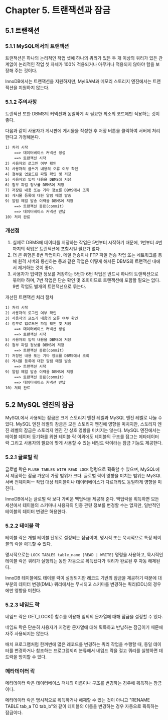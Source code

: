 # Chapter 5. 트랜잭션과 잠금
## 5.1 트랜잭션
### 5.1.1 MySQL에서의 트랜잭션
트랜잭션은 하나의 논리적인 작업 셋에 하나의 쿼리가 있든 두 개 이상의 쿼리가 있든 관계없이 논리적인 작업 셋 자체가 100% 적용되거나 아무거나 적용되지 않아야 함을 보장해 주는 것이다.

InnoDB에서는 트랜잭션을 지원하지만, MyISAM과 메모리 스토리지 엔진에서는 트랜잭션을 지원하지 않는다.
### 5.1.2 주의사항
트랜잭션 또한 DBMS의 커넥션과 동일하게 꼭 필요한 최소의 코드에만 적용하는 것이 좋다.

다음과 같이 사용자가 게시판에 게시물을 작성한 후 저장 버튼을 클릭하여 서버에 처리한다고 가정해본다.
```text
1) 처리 시작
    ==> 데이터베이스 커넥션 생성
    ==> 트랜잭션 시작
2) 사용자의 로그인 여부 확인
3) 사용자의 글쓰기 내용의 오류 여부 확인
4) 첨부로 업로드된 파일 확인 및 저장
5) 사용자의 입력 내용을 DBMS에 저장
6) 첨부 파일 정보를 DBMS에 저장
7) 저장된 내용 또는 기타 정보를 DBMS에서 조회
8) 게시물 등록에 대한 알림 메일 발송
9) 알림 메일 발송 이력을 DBMS에 저장
    ==> 트랜잭션 종료(commit)
    ==> 데이터베이스 커넥션 반납
10) 처리 완료
```

### 개선점
1. 실제로 DBMS에 데이터를 저장하는 작업은 5번부터 시작하기 때문에, 1번부터 4번까지의 작업은 트랜잭션에 포함시킬 필요가 없다.
2. 더 큰 위험은 8번 작업이다. 메일 전송이나 FTP 파일 전송 작업 또는 네트워크를 통해 원격 서버와 통신하는 등과 같은 작업은 어떻게 해서든 DBMS의 트랜잭션 내에서 제거하는 것이 좋다.
3. 사용자가 입력한 정보를 저장하는 5번과 6번 작업은 반드시 하나의 트랜잭션으로 묶어야 하며, 7번 작업은 단순 확인 및 조회이므로 트랜잭션에 포함할 필요는 없다.
    9번 작업도 별개의 트랜잭션으로 묶는다.

개선된 트랜잭션 처리 절차
```text
1) 처리 시작
2) 사용자의 로그인 여부 확인
3) 사용자의 글쓰기 내용의 오류 여부 확인
4) 첨부로 업로드된 파일 확인 및 저장
    ==> 데이터베이스 커넥션 생성
    ==> 트랜잭션 시작
5) 사용자의 입력 내용을 DBMS에 저장
6) 첨부 파일 정보를 DBMS에 저장
    ==> 트랜잭션 종료(commit)
7) 저장된 내용 또는 기타 정보를 DBMS에서 조회
8) 게시물 등록에 대한 알림 메일 발송
    ==> 트랜잭션 시작
9) 알림 메일 발송 이력을 DBMS에 저장
    ==> 트랜잭션 종료(commit)
    ==> 데이터베이스 커넥션 반납
10) 처리 완료
```

## 5.2 MySQL 엔진의 잠금
MySQL에서 사용되는 잠금은 크게 스토리지 엔진 레벨과 MySQL 엔진 레벨로 나눌 수 있다. 
MySQL 엔진 레벨의 잠금은 모든 스토리지 엔진에 영향을 미치지만, 스토리지 엔진 레벨의 잠금은 스토리지 엔진 간 상호 영향을 미치지는 않는다.
MySQL 엔진에서는 테이블 데이터 동기화를 위한 테이블 락 이외에도 테이블의 구조를 잠그는 메타데이터 락 그리고 사용자의 필요에 맞게 사용할 수 있는 네임드 락이라는 잠금 기능도 제공한다.

### 5.2.1 글로벌 락
글로벌 락은 `FLUSH TABLES WITH READ LOCK` 명령으로 획득할 수 있으며, MySQL에서 제공하는 잠금 가운데 가장 범위가 크다.
글로벌 락이 영향을 미치는 범위는 MySQL 서버 전체이며ㅡ 작업 대상 테이블이나 데이터베이스가 다르더라도 동일하게 영향을 미친다.

InnoDB에서는 글로벌 락 보다 가벼운 백업락을 제공해 준다. 백업락을 획득하면 모든 세션에서 테이블의 스키마나 사용자의 인증 관련 정보를 변경할 수는 없지만, 일반적인 테이블의 데이터 변경은 허용한다.

### 5.2.2 테이블 락
테이블 락은 개별 테이블 단위로 설정되는 잠금이며, 명시적 또는 묵시적으로 특정 테이블의 락을 획득할 수 있다.

명시적으로는 `LOCK TABLES table_name [READ | WRITE]` 명령을 사용하고, 묵시적인 테이블 락은 쿼리가 실행되는 동안 자동으로 획득됐다가 쿼리가 완료된 후 자동 해제된다.

InnoDB 테이블에도 테이블 락이 설정되지만 레코드 기반의 잠금을 제공하기 때문에 대부분의 데이터 변경(DML) 쿼리에서는 무시되고 스키마를 변경하는 쿼리(DDL)의 경우에만 영향을 미친다.

### 5.2.3 네임드 락
네임드 락은 GET_LOCK() 함수를 이용해 임의의 문자열에 대해 잠금을 설정할 수 있다.

네임드 락은 단순히 사용자가 지정한 문자열에 대해 획득하고 반납하는 잠금이기 때문에 자주 사용되지는 않는다.

배치 프로그램처럼 한꺼번에 많은 레코드를 변경하는 쿼리 작업을 수행할 때, 동일 데이터를 변경하거나 참조하는 프로그램끼리 분류해서 네임드 락을 걸고 쿼리를 실행하면 데드락을 방지할 수 있다.

### 메타데이터 락
메타데이터 락은 데이터베이스 객체의 이름이나 구조를 변경하는 경우에 획득하는 잠금이다.

메타데이터 락은 명시적으로 획득하거나 해제할 수 있는 것이 아니고 "RENAME TABLE tab_a TO tab_b"와 같이 테이블의 이름을 변경하는 경우 자동으로 획득하는 잠금이다.
